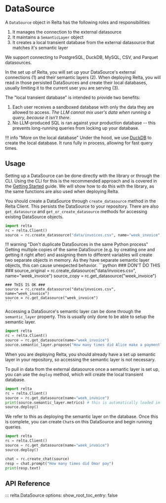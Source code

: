# DataSource

A `DataSource` object in Relta has the following roles and responsibilities:

1. It manages the connection to the external datasource
2. It maintains a `SemanticLayer` object
3. It creates a local transient database from the external datasource that matches it's semantic layer

We support connecting to PostgreSQL, DuckDB, MySQL, CSV, and Parquet datasources.

In the set up of Relta, you will set up your DataSource's external connections (1) and their semantic layers (2).
When deploying Relta, you will read in those persisted DataSources and create their local databases, usually limiting it to the current user you are serving (3).

The "local transient database" is intended to provide two benefits:

1. Each user receives a sandboxed database with only the data they are allowed to access. _The LLM cannot mix user's data when running a query, because it isn't there_.
2. No LLM-produced SQL is ran against your production database -- this prevents long-running queries from locking up your database.

!!! info "More on the local database"
    Under the hood, we use [DuckDB](https://duckdb.org/) to create the local database. It runs fully in process, allowing for fast query times.

## Usage

Setting up a DataSource can be done directly with the library or through the CLI. Using the CLI for this is the recommended approach and is covered in the [Getting Started](../getting-started.md) guide. We will show how to do this with the library, as the same functions are also used when deploying Relta.

You should create a DataSource through `create_datasource` method in the Relta Client. This persists the DataSource to your repository. There are also `get_datasource` and `get_or_create_datasource` methods for accessing existing DataSource objects.

```python
import relta
rc = relta.Client()
source = rc.create_datasource("data/invoices.csv", name="week_invoice")
```

!!! warning "Don't duplicate DataSources in the same Python process"
    Getting multiple copies of the same DataSource (e.g. by creating one and getting it right after) and assigning them to different variables will create two separate objects in memory. As they have separate semantic layer objects, this can cause unexpected behavior.
    ```python
    ### DON'T DO THIS ###
    source_original = rc.create_datasource("data/invoices.csv", name="week_invoice")
    source_copy = rc.get_datasource("week_invoice")

    ### THIS IS OK ###
    source = rc.create_datasource("data/invoices.csv", name="week_invoice")
    source = rc.get_datasource("week_invoice")
    ```


Accessing a DataSource's semantic layer can be done through the `semantic_layer` property. This is usually only done to be able to setup the semantic layer.

```python hl_lines="3 4"
import relta
rc = relta.Client()
source = rc.get_datasource(name="week_invoice")
source.semantic_layer.propose("How many times did Alice make a payment?")
```

When you are deploying Relta, you should already have a set up semantic layer in your repository, so accessing the semantic layer is not necessary.

To pull in data from the external datasource once a semantic layer is set up, you can use the `deploy` method, which will create the local transient database.

```python hl_lines="4 5 6"
import relta
rc = relta.Client()
source = rc.get_datasource(name="week_invoice")
print(source.semantic_layer.metrics) # this is automatically loaded in when you get the datasource
source.deploy()
```

We refer to this as deploying the semantic layer on the database. Once this is complete, you can create `Chat`s on this DataSource and begin running queries.

```python hl_lines="6-8"
import relta
rc = relta.Client()
source = rc.get_datasource(name="week_invoice")
source.deploy()

chat = rc.create_chat(source)
resp = chat.prompt("How many times did Omar pay")
print(resp.text)
```

## API Reference

::: relta.DataSource
    options:
        show_root_toc_entry: false

